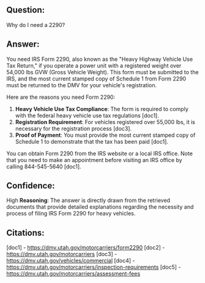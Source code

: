 ## Question:
Why do I need a 2290?
## Answer:
You need IRS Form 2290, also known as the "Heavy Highway Vehicle Use Tax Return," if you operate a power unit with a registered weight over 54,000 lbs GVW (Gross Vehicle Weight). This form must be submitted to the IRS, and the most current stamped copy of Schedule 1 from Form 2290 must be returned to the DMV for your vehicle's registration.

Here are the reasons you need Form 2290:
1. **Heavy Vehicle Use Tax Compliance**: The form is required to comply with the federal heavy vehicle use tax regulations [doc1].
2. **Registration Requirement**: For vehicles registered over 55,000 lbs, it is necessary for the registration process [doc3].
3. **Proof of Payment**: You must provide the most current stamped copy of Schedule 1 to demonstrate that the tax has been paid [doc1].

You can obtain Form 2290 from the IRS website or a local IRS office. Note that you need to make an appointment before visiting an IRS office by calling 844-545-5640 [doc1].

## Confidence:
High
**Reasoning**: The answer is directly drawn from the retrieved documents that provide detailed explanations regarding the necessity and process of filing IRS Form 2290 for heavy vehicles.

## Citations:
[doc1] - https://dmv.utah.gov/motorcarriers/form2290
[doc2] - https://dmv.utah.gov/motorcarriers
[doc3] - https://dmv.utah.gov/vehicles/commercial
[doc4] - https://dmv.utah.gov/motorcarriers/inspection-requirements
[doc5] - https://dmv.utah.gov/motorcarriers/assessment-fees
